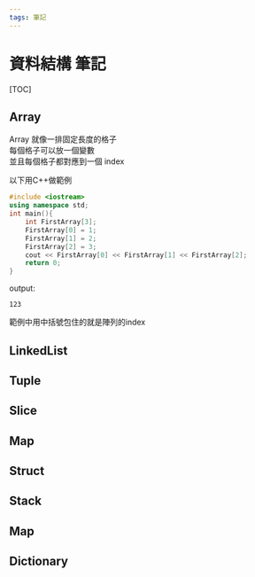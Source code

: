 ```yaml
---
tags: 筆記
---
```


# 資料結構 筆記

[TOC]

## Array

Array 就像一排固定長度的格子  
每個格子可以放一個變數  
並且每個格子都對應到一個 index  

以下用C++做範例  

```cpp
#include <iostream>
using namespace std;
int main(){
    int FirstArray[3];
    FirstArray[0] = 1;
    FirstArray[1] = 2;
    FirstArray[2] = 3;
    cout << FirstArray[0] << FirstArray[1] << FirstArray[2];
    return 0;
}
```
output:
```
123
```

範例中用中括號包住的就是陣列的index  

## LinkedList

## Tuple

## Slice

## Map

## Struct

## Stack

## Map

## Dictionary